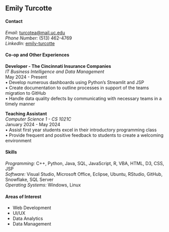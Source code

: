 ## Emily Turcotte

#### Contact

*Email:* turcotea@mail.uc.edu  
*Phone Number:* (513) 462-4769  
*LinkedIn:* [emily-turcotte](https://www.linkedin.com/in/emily-turcotte/)  

#### Co-op and Other Experiences

**Developer - The Cincinnati Insurance Companies**  
*IT Business Intelligence and Data Management*  
May 2024 - Present  
•	Develop numerous dashboards using Python’s Streamlit and JSP  
•	Create documentation to outline processes in support of the teams migration to GitHub   
•	Handle data quality defects by communicating with necessary teams in a timely manner  

**Teaching Assistant**  
*Computer Science 1 - CS 1021C*  
January 2024 - May 2024  
•	Assist first year students excel in their introductory programming class  
•	Provide frequent and positive feedback to students to create a welcoming environment  

#### Skills

*Programming:* C++, Python, Java, SQL, JavaScript, R, VBA, HTML, D3, CSS, JSP  
*Software:* Visual Studio, Microsoft Office, Eclipse, Ubuntu, RStudio, GitHub, Snowflake, SQL Server  
*Operating Systems:* Windows, Linux  

#### Areas of Interest

- Web Development
- UI/UX
- Data Analytics
- Data Management
